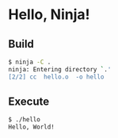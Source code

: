 # Hello, Ninja!
## Build
```bash
$ ninja -C .
ninja: Entering directory `.'
[2/2] cc  hello.o  -o hello
```
## Execute
```bash
$ ./hello
Hello, World!
```
